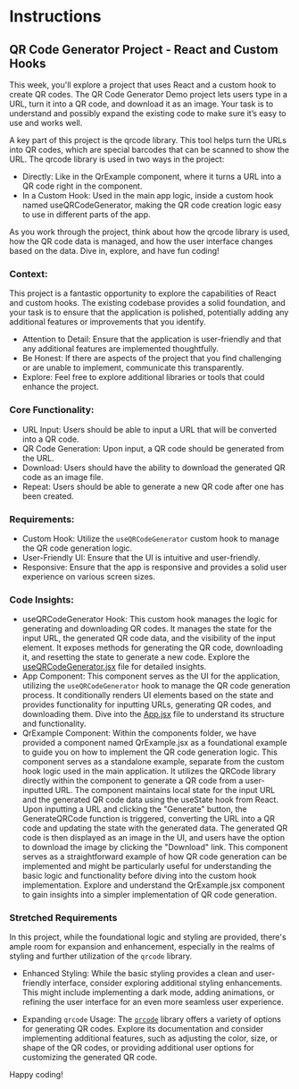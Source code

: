 # Instructions

## QR Code Generator Project - React and Custom Hooks

This week, you'll explore a project that uses React and a custom hook to create QR codes. The QR Code Generator Demo project lets users type in a URL, turn it into a QR code, and download it as an image. Your task is to understand and possibly expand the existing code to make sure it’s easy to use and works well.

A key part of this project is the qrcode library. This tool helps turn the URLs into QR codes, which are special barcodes that can be scanned to show the URL. The qrcode library is used in two ways in the project:

- Directly: Like in the QrExample component, where it turns a URL into a QR code right in the component.
- In a Custom Hook: Used in the main app logic, inside a custom hook named useQRCodeGenerator, making the QR code creation logic easy to use in different parts of the app.

As you work through the project, think about how the qrcode library is used, how the QR code data is managed, and how the user interface changes based on the data. Dive in, explore, and have fun coding!

### Context:

This project is a fantastic opportunity to explore the capabilities of React and custom hooks. The existing codebase provides a solid foundation, and your task is to ensure that the application is polished, potentially adding any additional features or improvements that you identify.

- Attention to Detail: Ensure that the application is user-friendly and that any additional features are implemented thoughtfully.
- Be Honest: If there are aspects of the project that you find challenging or are unable to implement, communicate this transparently.
- Explore: Feel free to explore additional libraries or tools that could enhance the project.

### Core Functionality:

- URL Input: Users should be able to input a URL that will be converted into a QR code.
- QR Code Generation: Upon input, a QR code should be generated from the URL.
- Download: Users should have the ability to download the generated QR code as an image file.
- Repeat: Users should be able to generate a new QR code after one has been created.

### Requirements:

- Custom Hook: Utilize the `useQRCodeGenerator` custom hook to manage the QR code generation logic.
- User-Friendly UI: Ensure that the UI is intuitive and user-friendly.
- Responsive: Ensure that the app is responsive and provides a solid user experience on various screen sizes.

### Code Insights:

- useQRCodeGenerator Hook: This custom hook manages the logic for generating and downloading QR codes. It manages the state for the input URL, the generated QR code data, and the visibility of the input element. It exposes methods for generating the QR code, downloading it, and resetting the state to generate a new code. Explore the [useQRCodeGenerator.jsx](https://github.com/Technigo/qr-code-generator-demo/blob/main/src/hooks/useQRCodeGenerator.jsx) file for detailed insights.
- App Component: This component serves as the UI for the application, utilizing the `useQRCodeGenerator` hook to manage the QR code generation process. It conditionally renders UI elements based on the state and provides functionality for inputting URLs, generating QR codes, and downloading them. Dive into the [App.jsx](https://github.com/Technigo/project-custom-hooks-qr-code-generator-vite/blob/main/src/App.jsx) file to understand its structure and functionality.
- QrExample Component: Within the components folder, we have provided a component named QrExample.jsx as a foundational example to guide you on how to implement the QR code generation logic. This component serves as a standalone example, separate from the custom hook logic used in the main application. It utilizes the QRCode library directly within the component to generate a QR code from a user-inputted URL. The component maintains local state for the input URL and the generated QR code data using the useState hook from React. Upon inputting a URL and clicking the "Generate" button, the GenerateQRCode function is triggered, converting the URL into a QR code and updating the state with the generated data. The generated QR code is then displayed as an image in the UI, and users have the option to download the image by clicking the "Download" link. This component serves as a straightforward example of how QR code generation can be implemented and might be particularly useful for understanding the basic logic and functionality before diving into the custom hook implementation. Explore and understand the QrExample.jsx component to gain insights into a simpler implementation of QR code generation.

### Stretched Requirements

In this project, while the foundational logic and styling are provided, there's ample room for expansion and enhancement, especially in the realms of styling and further utilization of the `qrcode` library.

- Enhanced Styling: While the basic styling provides a clean and user-friendly interface, consider exploring additional styling enhancements. This might include implementing a dark mode, adding animations, or refining the user interface for an even more seamless user experience.

- Expanding `qrcode` Usage: The [`qrcode`](https://www.npmjs.com/package/qrcode) library offers a variety of options for generating QR codes. Explore its documentation and consider implementing additional features, such as adjusting the color, size, or shape of the QR codes, or providing additional user options for customizing the generated QR code.

Happy coding!
